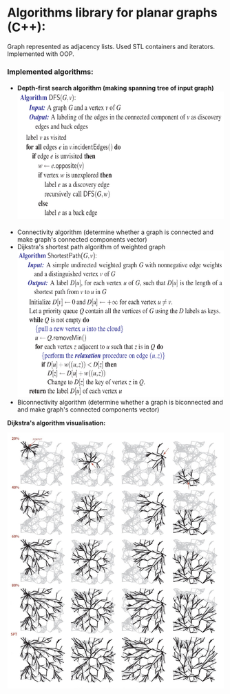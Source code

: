 # Algorithms library for planar graphs (C++):

Graph represented as adjacency lists. Used STL containers and iterators. Implemented with OOP.

### Implemented algorithms:
 - #### Depth-first search algorithm (making spanning tree of input graph) <img  width="600" height="295" src="https://github.com/AraKhachatryan/Graph-Algorithms/blob/master/images/dfs_algorithm.png">
 - Connectivity algorithm (determine whether a graph is connected and make graph's connected components vector)
 - Dijkstra's shortest path algorithm of weighted graph <img  width="600" height="340" src="https://github.com/AraKhachatryan/Graph-Algorithms/blob/master/images/Dijkstra_algorithm.png">
 - Biconnectivity algorithm (determine whether a graph is biconnected and and make graph's connected components vector)
 
**Dijkstra's algorithm visualisation:**
<p align="left">
  <img src="https://github.com/AraKhachatryan/Graph-Algorithms/blob/master/images/Dijkstra.jpg">
</p>
